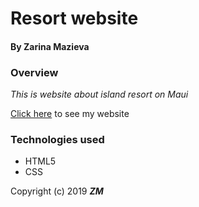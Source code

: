 # Resort website

#### By Zarina Mazieva

### Overview
_This is website about island resort on Maui_

[Click here](https://zmazieva78.github.io/resort-website/.) to see my website

### Technologies used
- HTML5
- CSS


Copyright (c) 2019 **_ZM_**
